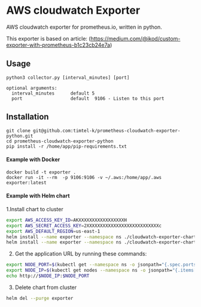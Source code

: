 # AWS cloudwatch Exporter

AWS cloudwatch exporter for prometheus.io, written in python.

This exporter is based on article: 
(https://medium.com/@ikod/custom-exporter-with-prometheus-b1c23cb24e7a)


## Usage

    python3 collector.py [interval_minutes] [port]

    optional arguments:
      interval_minutes      default 5 
      port                  default  9106 - Listen to this port

## Installation

    git clone git@github.com:timtel-k/prometheus-cloudwatch-exporter-python.git
    cd prometheus-cloudwatch-exporter-python
    pip install -r /home/app/pip-requirements.txt
    
#### Example with Docker

    docker build -t exporter .
    docker run -it --rm  -p 9106:9106 -v ~/.aws:/home/app/.aws exporter:latest

#### Example with Helm chart

1.Install chart to cluster
```bash
export AWS_ACCESS_KEY_ID=AKXXXXXXXXXXXXXXXXXH
export AWS_SECRET_ACCESS_KEY=2XXXXXXXXXXXXXXXXXXXXXXXXXXXc
export AWS_DEFAULT_REGION=us-east-1
helm install --name exporter --namespace ns ./cloudwatch-exporter-chart/   --set aws.aws_access_key_id=$AWS_ACCESS_KEY_ID,aws.aws_secret_access_key=$AWS_SECRET_ACCESS_KEY,aws.aws_default_region=$AWS_DEFAULT_REGION  --dry-run --debug
helm install --name exporter --namespace ns ./cloudwatch-exporter-chart/   --set aws.aws_access_key_id=$AWS_ACCESS_KEY_ID,aws.aws_secret_access_key=$AWS_SECRET_ACCESS_KEY,aws.aws_default_region=$AWS_DEFAULT_REGION
```

2. Get the application URL by running these commands:
```bash
export NODE_PORT=$(kubectl get --namespace ns -o jsonpath="{.spec.ports[0].nodePort}" services cloudwatch-exporter-chart-service )
export NODE_IP=$(kubectl get nodes --namespace ns -o jsonpath="{.items[0].status.addresses[0].address}")
echo http://$NODE_IP:$NODE_PORT
```

3. Delete chart from cluster
```bash
helm del --purge exporter
```        
    

